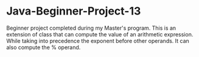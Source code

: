 # Java-Beginner-Project-13
Beginner project completed during my Master's program. 
This is an extension of class that can compute the value of an arithmetic expression.
While taking into precedence the exponent before other operands. 
It can also compute the % operand. 
